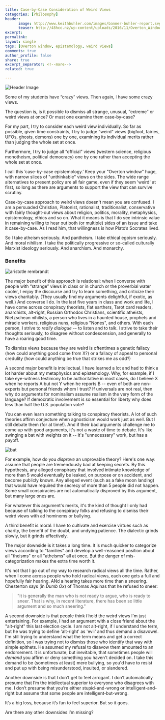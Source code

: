 ```yaml
---
title: Case-by-Case Consideration of Weird Views
categories: [Philosophy]
header:
      image: http://www.keithbuhler.com/images/banner-buhler-report.svg
      teaser: http://48hcc.nz/wp-content/uploads/2016/11/Overton_Window-1024x538.jpg
excerpt: 
permalink: 
layout: single
tags: [Overton window, epistemology, weird views]
comments: true
author_profile: false
share: true
excerpt_separator: <!--more-->
related: true

---
```


![Header Image](http://48hcc.nz/wp-content/uploads/2016/11/Overton_Window-1024x538.jpg)


Some of my students have “crazy” views. Then again, I have some crazy views.

The question is, is it possible to dismiss all strange, unusual, “extreme” or weird views at once? Or must one examine them case-by-case?

For my part, I try to consider each weird view individually. So far as possible, given time constraints, I try to judge “weird” views (bigfoot, fairies, UFOs, ghosts, demons) one by one, examining its individual merits rather than judging the whole set at once.

Furthermore, I try to judge all “official” views (western science, religious monotheism, political democracy) one by one rather than accepting the whole set at once.

I call this ‘case-by-case epistemology.’ Keep your "Overton window" huge, with narrow slices of "unthinkable" views on the sides. The wide range alternatives to present policy are all fair game, even if they seem 'weird' at first, so long as there are arguments to support the view that can survive scrutiny.  


Case-by-case approach to weird views doesn't mean you are confused.  I am a persuaded Christian, Platonist, rationalist, traditionalist, conservative with fairly thought-out views about religion, politics, morality, metaphysics, epistemology, ethics and so on. What it means is that I do see intrinsic value in remaining willing to hear out both (or multiple) sides of an issue and take it case-by-case. As I read him, that willingness is how Plato’s Socrates lived.

<!--more-->

So I take atheism seriously. And pantheism. I take ethical egoism seriously. And moral nihilism. I take the politically progressive or so-called culturally Marxist ideology seriously. And anarchism. And monarchy.


### Benefits


![aristotle rembrandt](http://www.energyenhancement.org/Rembrandt-Aristotle-contemplating-bust-Homer.jpg)


The major benefit of this approach is relational: when I converse with people with “strange” views in class or in church or the proverbial water cooler, I enjoy the discourse and try to learn something, and criticize their views charitably. (They usually find my arguments delightful, if exotic, as well.) And converse I do. In the last five years in class and work and life, I have come across conspiracy theorists, flat earthers, Tarot card readers, anarchists, alt-right, Russian Orthodox Christians, scientific atheists, Nietzschean nihilists, a person who lives in a haunted house, prophets and miracle workers, religious nuns, religious "Nones", and others. With each person, I strive to _really dialogue_ -- to listen and to talk. I strive to take their thoughts seriously, to disagree without condescension, and generally to have a roaring good time. 


To dismiss views because they are weird is oftentimes a genetic fallacy (how could anything good come from X?) or a fallacy of appeal to personal credulity (how could anything be true that strikes me as odd?) 


A second major benefit is intellectual.  I have learned a lot and had to think a lot harder about my metaphysics and epistemology. Why, for example, if I take eye-witness testimony to be authoritative in most cases, do I believe X when he reports A but not Y when he reports B -- even of both are non-experts but personal friends whom I trust?  If universals are not real, then why do arguments for nominalism assume realism in the very form of the language? If democratic involvement is so essential for liberty why does less than half the U.S. population vote? 

You can even learn something talking to conspiracy theorists. A lot of such theories affirm conjecture when agnosticism would work just as well. But I still debate them (for at time!).  And if their bad arguments challenge me to come up with good arguments, it's not a waste of time to debate. It's like swinging a bat with weights on it -- it's "unnecessary" work, but has a payoff. 

![bat](http://upl.stack.com/wp-content/uploads/Do-Donuts-Improve-Bat-Speed.jpg)


For example, how do you _disprove_ an unprovable theory? Here's one way: assume that people are tremendously bad at keeping secrets. By this hypothesis, any alleged conspiracy that involved intimate knowledge of more than 5 would eventually be leaked, on purpose or on accident, and become publicly known. Any alleged event (such as a fake moon landing) that would have required the secrecy of more than 5 people did not happen. Some small conspiracies are not automatically disproved by this argument, but many large ones are. 

For whatever this argument's merits, it's the kind of thought I only had because of talking to the conspiracy folks and refusing to dismiss their weird views with ad hominems or bullying. 


A third benefit is moral: I have to cultivate and exercise virtues such as charity, the benefit of the doubt, and undying patience. The dialectic grinds slowly, but it grinds effectively.

The major downside is it takes a long time. It is much quicker to categorize views according to "families" and develop a well-reasoned position about all "theisms" or all "atheisms" all at once. But the danger of mis-categorization makes the extra time worth it. 



It's not that I go out of my way to research radical views all the time. Rather, when I come across people who hold radical views, each one gets a full and hopefully fair hearing. ANd a hearing takes more time than a sneering. Chesterton says (in _Dumb Ox_) of Thomas Aquinas that he refused to sneer: 

>"It is generally the man who is not ready to argue, who is ready to sneer. That is why, in recent literature, there has been so little argument and so much sneering."

A second downside is that people think _I_ hold the weird views I'm just entertaining. For example, I had an argument with a close friend about the "alt-right" this last election cycle. I am not alt-right, if I understand the term, but he was trying to define 'alt-right' as 'evil' and thus demand a disavowel. I'm still trying to understand what the term means and get a correct definition, so I was trying not to dismiss those who identify that way with simple epithets. He assumed my refusal to disavow them amounted to an endorsement. It is unfortunate, but inevitable, that sometimes people will _demand_ you affirm or deny something you haven't decided on. I take this demand to be (sometimes at least) mere bullying, so you'd have to resist and put up with being misunderstood, insulted, or slandered. 


Another downside is that I don’t get to feel arrogant. I don’t automatically presume that I’m the intellectual superior to everyone who disagrees with me. I don’t presume that you’re either stupid-and-wrong or intelligent-and-right but assume that some people are intelligent-but-wrong.

It’s a big loss, because it’s fun to feel superior. But so it goes.

Are there any other downsides I’m missing?



